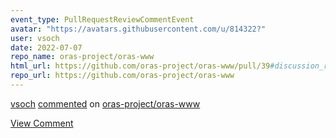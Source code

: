 ```yaml
---
event_type: PullRequestReviewCommentEvent
avatar: "https://avatars.githubusercontent.com/u/814322?"
user: vsoch
date: 2022-07-07
repo_name: oras-project/oras-www
html_url: https://github.com/oras-project/oras-www/pull/39#discussion_r915369106
repo_url: https://github.com/oras-project/oras-www
---
```


<a href='https://github.com/vsoch' target='_blank'>vsoch</a> <a href='https://github.com/oras-project/oras-www/pull/39#discussion_r915369106' target='_blank'>commented</a> on <a href='https://github.com/oras-project/oras-www' target='_blank'>oras-project/oras-www</a>

<a href='https://github.com/oras-project/oras-www/pull/39#discussion_r915369106' target='_blank'>View Comment</a>